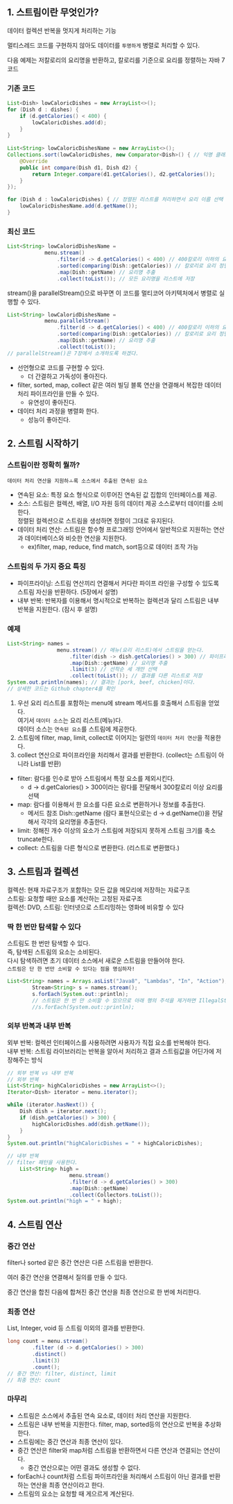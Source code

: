 ## 1. 스트림이란 무엇인가?
데이터 컬렉션 반복을 멋지게 처리하는 기능  
  
멀티스레드 코드를 구현하지 않아도 데이터를 `투명하게` 병렬로 처리할 수 있다.  
  
다음 예제는 저칼로리의 요리명을 반환하고, 칼로리를 기준으로 요리를 정렬하는 자바 7 코드  
  
### 기존 코드
```java
List<Dish> lowCaloricDishes = new ArrayList<>();
for (Dish d : dishes) {
    if (d.getCalories() < 400) {
        lowCaloricDishes.add(d);
    }
}
        
List<String> lowCaloricDishesName = new ArrayList<>();
Collections.sort(lowCaloricDishes, new Comparator<Dish>() { // 익명 클래스로 요리 정렬
    @Override
    public int compare(Dish d1, Dish d2) {
        return Integer.compare(d1.getCalories(), d2.getCalories());
    }
});

for (Dish d : lowCaloricDishes) { // 정렬된 리스트를 처리하면서 요리 이름 선택
    lowCaloricDishesName.add(d.getName());
}
```
### 최신 코드
```java
List<String> lowCaloridDishesName = 
            menu.stream()
                .filter(d -> d.getCalories() < 400) // 400칼로리 이하의 요리 선택
                .sorted(comparing(Dish::getCalories)) // 칼로리로 요리 정렬
                .map(Dish::getName) // 요리명 추출
                .collect(toList()); // 모든 요리명을 리스트에 저장
```
stream()을 parallelStream()으로 바꾸면 이 코드를 멀티코어 아키텍처에서 병렬로 실행할 수 있다.  
  
```java
List<String> lowCaloridDishesName = 
            menu.parallelStream()
                .filter(d -> d.getCalories() < 400) // 400칼로리 이하의 요리 선택
                .sorted(comparing(Dish::getCalories)) // 칼로리로 요리 정렬
                .map(Dish::getName) // 요리명 추출
                .collect(toList());
// parallelStream()은 7장에서 소개하도록 하겠다.  
```
  
- 선언형으로 코드를 구현할 수 있다.
  - 더 간결하고 가독성이 좋아진다.
- filter, sorted, map, collect 같은 여러 빌딩 블록 연산을 연결해서 복잡한 데이터 처리 파이프라인을 만들 수 있다.
  - 유연성이 좋아진다.
- 데이터 처리 과정을 병렬화 한다.
  - 성능이 좋아진다.
  
## 2. 스트림 시작하기
### 스트림이란 정확히 뭘까?
`데이터 처리 연산을 지원하ㅗ록 소스에서 추출된 연속된 요소`
- 연속된 요소: 특정 요소 형식으로 이루어진 연속된 값 집합의 인터페이스를 제공.  
- 소스: 스트림은 컬렉션, 배열, I/O 자원 등의 데이터 제공 소스로부터 데이터를 소비한다.  
정렬된 컬렉션으로 스트림을 생성하면 정렬이 그대로 유지된다.
- 데이터 처리 연산: 스트림은 함수형 프로그래밍 언어에서 일반적으로 지원하는 연산과 데이터베이스와 비슷한 연산을 지원한다.  
  - ex)filter, map, reduce, find match, sort등으로 데이터 조작 가능
  
### 스트림의 두 가지 중요 특징
- 파이프라이닝: 스트림 연산끼리 연결해서 커다란 파이프 라인을 구성할 수 있도록 스트림 자신을 반환하다. (5장에서 설명)
- 내부 반복: 반복자를 이용해서 명시적으로 반복하는 컬렉션과 달리 스트림은 내부 반복을 지원한다. (잠시 후 설명)
  
### 예제
```java
List<String> names =
                menu.stream() // 메뉴(요리 리스트)에서 스트림을 얻는다.
                    .filter(dish -> dish.getCalories() > 300) // 파이프라인 연산 만들기, 첫 번째로 고칼로리 요리를 필터링한다.
                    .map(Dish::getName) // 요리명 추출
                    .limit(3) // 선착순 세 개만 선택
                    .collect(toList()); // 결과를 다른 리스트로 저장
System.out.println(names); // 결과는 [pork, beef, chicken]이다.
// 상세한 코드는 Github chapter4를 확인
```
1. 우선 요리 리스트를 포함하는 menu에 stream 메서드를 호출해서 스트림을 얻었다.  
여기서 `데이터 소스`는 요리 리스트(메뉴)다.  
데이터 소스는 `연속된 요소`를 스트림에 제공한다.
2. 스트림에 filter, map, limit, collect로 이어지는 일련의 `데이터 처리 연산`을 적용한다.
3. collect 연산으로 파이프라인을 처리해서 결과를 반환한다. (collect는 스트림이 아니라 List를 반환)
  
- filter: 람다를 인수로 받아 스트림에서 특정 요소를 제외시킨다.
  - d -> d.getCalories() > 300이라는 람다를 전달해서 300칼로리 이상 요리를 선택
- map: 람다를 이용해서 한 요소를 다른 요소로 변환하거나 정보를 추출한다. 
  - 메서드 참조 Dish::getName (람다 표현식으로는 d -> d.getName())을 전달해서 각각의 요리명을 추출한다.
- limit: 정해진 개수 이상의 요소가 스트림에 저장되지 못하게 스트림 크기를 축소 truncate한다.
- collect: 스트림을 다른 형식으로 변환한다. (리스트로 변환했다.)
  
## 3. 스트림과 컬렉션
컬렉션: 현재 자료구조가 포함하는 모든 값을 메모리에 저장하는 자료구조  
스트림: 요청할 때만 요소를 계산하는 고정된 자료구조  
컬렉션: DVD, 스트림: 인터넷으로 스트리밍하는 영화에 비유할 수 있다  
  
### 딱 한 번만 탐색할 수 있다
스트림도 한 번만 탐색할 수 있다.  
즉, 탐색된 스트림의 요소는 소비된다.  
다시 탐색하려면 초기 데이터 소스에서 새로운 스트림을 만들어야 한다.  
`스트림은 단 한 번만 소비할 수 있다는 점을 명심하자!`
```java
List<String> names = Arrays.asList("Java8", "Lambdas", "In", "Action");
        Stream<String> s = names.stream();
        s.forEach(System.out::println);
        // 스트림은 한 번 만 소비할 수 있으므로 아래 행의 주석을 제거하면 IllegalStateException이 발생
        //s.forEach(System.out::println);
```
  
### 외부 반복과 내부 반복
외부 반복: 컬렉션 인터페이스를 사용하려면 사용자가 직접 요소를 반복해야 한다.  
내부 반복: 스트림 라이브러리는 반복을 알아서 처리하고 결과 스트림값을 어딘가에 저장해주는 방식  
  
```java
// 외부 반복 vs 내부 반복
// 외부 반복
List<String> highCaloricDishes = new ArrayList<>();
Iterator<Dish> iterator = menu.iterator();

while (iterator.hasNext()) {
    Dish dish = iterator.next();
    if (dish.getCalories() > 300) {
        highCaloricDishes.add(dish.getName());
    }
}
System.out.println("highCaloricDishes = " + highCaloricDishes);

// 내부 반복
// filter 패턴을 사용한다.
    List<String> high =
                    menu.stream()
                    .filter(d -> d.getCalories() > 300)
                    .map(Dish::getName)
                    .collect(Collectors.toList());
System.out.println("high = " + high);
```
## 4. 스트림 연산
### 중간 연산
filter나 sorted 같은 중간 연산은 다른 스트림을 반환한다.  
  
여러 중간 연산을 연결해서 질의를 만들 수 있다.  
  
중간 연산을 합친 다음에 합쳐진 중간 연산을 최종 연산으로 한 번에 처리한다.  

### 최종 연산
List, Integer, void 등 스트림 이외의 결과를 반환한다.  
```java
long count = menu.stream()
        .filter (d -> d.getCalories() > 300)
        .distinct()
        .limit(3)
        .count();
// 중간 연산: filter, distinct, limit
// 최종 연산: count
```
  
### 마무리
- 스트림은 소스에서 추출된 연속 요소로, 데이터 처리 연산을 지원한다.
- 스트림은 내부 반복을 지원한다. filter, map, sorted등의 연산으로 반복을 추상화한다.
- 스트림에는 중간 연산과 최종 연산이 있다.
- 중간 연산은 filter와 map처럼 스트림을 반환하면서 다른 연산과 연결되는 연산이다.
  - 중간 연산으로는 어떤 결과도 생성할 수 없다.
- forEach나 count처럼 스트림 파이프라인을 처리해서 스트림이 아닌 결과를 반환하는 연산을 최종 연산이라고 한다.
- 스트림의 요소는 요청할 때 게으르게 계산된다.














  

  